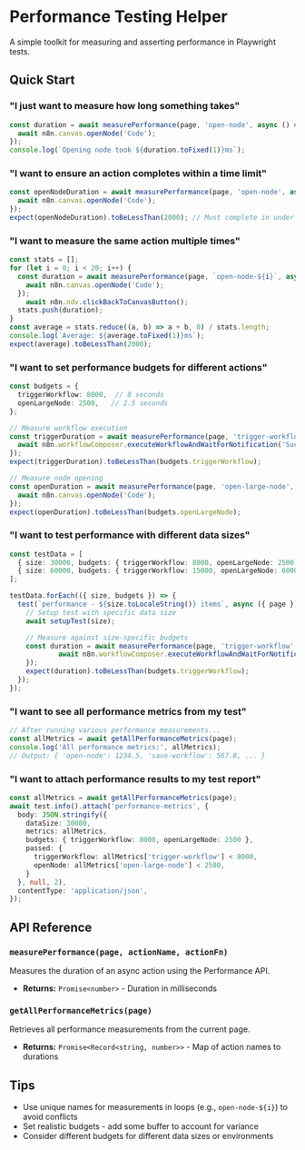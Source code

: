 # Performance Testing Helper

A simple toolkit for measuring and asserting performance in Playwright tests.

## Quick Start

### "I just want to measure how long something takes"
```typescript
const duration = await measurePerformance(page, 'open-node', async () => {
  await n8n.canvas.openNode('Code');
});
console.log(`Opening node took ${duration.toFixed(1)}ms`);
```

### "I want to ensure an action completes within a time limit"
```typescript
const openNodeDuration = await measurePerformance(page, 'open-node', async () => {
  await n8n.canvas.openNode('Code');
});
expect(openNodeDuration).toBeLessThan(2000); // Must complete in under 2 seconds
```

### "I want to measure the same action multiple times"
```typescript
const stats = [];
for (let i = 0; i < 20; i++) {
  const duration = await measurePerformance(page, `open-node-${i}`, async () => {
    await n8n.canvas.openNode('Code');
  });
	await n8n.ndv.clickBackToCanvasButton();
  stats.push(duration);
}
const average = stats.reduce((a, b) => a + b, 0) / stats.length;
console.log(`Average: ${average.toFixed(1)}ms`);
expect(average).toBeLessThan(2000);
```

### "I want to set performance budgets for different actions"
```typescript
const budgets = {
  triggerWorkflow: 8000,  // 8 seconds
  openLargeNode: 2500,   // 2.5 seconds
};

// Measure workflow execution
const triggerDuration = await measurePerformance(page, 'trigger-workflow', async () => {
  await n8n.workflowComposer.executeWorkflowAndWaitForNotification('Successful');
});
expect(triggerDuration).toBeLessThan(budgets.triggerWorkflow);

// Measure node opening
const openDuration = await measurePerformance(page, 'open-large-node', async () => {
  await n8n.canvas.openNode('Code');
});
expect(openDuration).toBeLessThan(budgets.openLargeNode);
```

### "I want to test performance with different data sizes"
```typescript
const testData = [
  { size: 30000, budgets: { triggerWorkflow: 8000, openLargeNode: 2500 } },
  { size: 60000, budgets: { triggerWorkflow: 15000, openLargeNode: 6000 } },
];

testData.forEach(({ size, budgets }) => {
  test(`performance - ${size.toLocaleString()} items`, async ({ page }) => {
    // Setup test with specific data size
    await setupTest(size);

    // Measure against size-specific budgets
    const duration = await measurePerformance(page, 'trigger-workflow', async () => {
			await n8n.workflowComposer.executeWorkflowAndWaitForNotification('Successful')
    });
    expect(duration).toBeLessThan(budgets.triggerWorkflow);
  });
});
```

### "I want to see all performance metrics from my test"
```typescript
// After running various performance measurements...
const allMetrics = await getAllPerformanceMetrics(page);
console.log('All performance metrics:', allMetrics);
// Output: { 'open-node': 1234.5, 'save-workflow': 567.8, ... }
```

### "I want to attach performance results to my test report"
```typescript
const allMetrics = await getAllPerformanceMetrics(page);
await test.info().attach('performance-metrics', {
  body: JSON.stringify({
    dataSize: 30000,
    metrics: allMetrics,
    budgets: { triggerWorkflow: 8000, openLargeNode: 2500 },
    passed: {
      triggerWorkflow: allMetrics['trigger-workflow'] < 8000,
      openNode: allMetrics['open-large-node'] < 2500,
    }
  }, null, 2),
  contentType: 'application/json',
});
```

## API Reference

### `measurePerformance(page, actionName, actionFn)`
Measures the duration of an async action using the Performance API.
- **Returns:** `Promise<number>` - Duration in milliseconds

### `getAllPerformanceMetrics(page)`
Retrieves all performance measurements from the current page.
- **Returns:** `Promise<Record<string, number>>` - Map of action names to durations

## Tips

- Use unique names for measurements in loops (e.g., `open-node-${i}`) to avoid conflicts
- Set realistic budgets - add some buffer to account for variance
- Consider different budgets for different data sizes or environments
